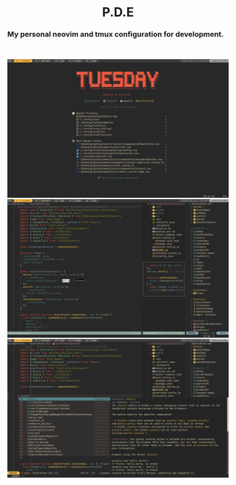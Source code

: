 # <span style="text-align: center; display: block;">P.D.E<span>

### My personal neovim and tmux configuration for development.

<br/>

![Dashboard](./images/img-1.png "Dashboard")
![Neovim](./images/img-2.png "Some of the functions of configuration")
![Full CMP and LSP](./images/img-3.png "Full CMP and LSP")
